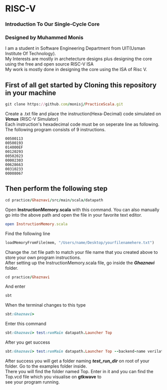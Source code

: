 # RISC-V
### Introduction To Our Single-Cycle Core

### Designed by Muhammed Monis
I am a student in Software Engineering Department from UIT(Usman Institute Of Technology).\
My Interests are mostly in archetecture designs plus designing the core using the free and open source RISC-V ISA\
My work is mostly done in designing the core using the ISA of Risc V.

## First of all get started by Cloning this repository in your machine
```ruby
git clone https://github.com/monisj/PracticeScala.git
```

Create a .txt file and place the instruction(Hexa-Decimal) code simulated on ***Venus*** (RISC-V Simulator)\
Each instruction's hexadecimal code must be on seperate line as following. The following program consists of 9 instructions.
```
00500113
00500193
014000EF
00120293
00502023
00002303
00628663
00310233
00008067
```
## Then perform the following step
```ruby
cd practice/Ghaznavi/src/main/scala/datapath
```
Open **InstructionMemory.scala** with this command. You can also manually go into the above path and open the file in your favorite text editor.
```ruby
open InstructionMemory.scala
```
Find the following line
``` python
loadMemoryFromFile(mem, "/Users/name/Desktop/yourfilenamehere.txt")
```
Change the .txt file path to match your file name that you created above to store your own program instructions.\
After setting up the InstructionMemory.scala file, go inside the ***Ghaznavi*** folder.
```ruby
cd practice/Ghaznavi
```
And enter
```ruby
sbt
```
When the terminal changes to this type
```ruby
sbt:Ghaznavi>
```
Enter this command
```ruby
sbt:Ghaznavi> test:runMain datapath.Launcher Top
```
After you get success
```ruby
sbt:Ghaznavi> test:runMain datapath.Launcher Top --backend-name verilator
```
After success you will get a folder naming ***test_run_dir*** on root of your folder. Go to the examples folder inside.\
There you will find the folder named Top. Enter in it and you can find the Top.vcd file which you visualise on **gtkwave** to\
see your program running.


